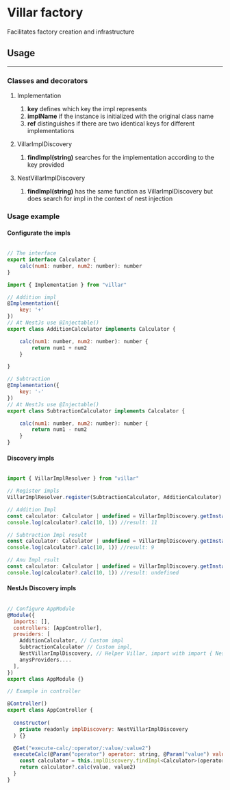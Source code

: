 # Villar factory
Facilitates factory creation and infrastructure

## Usage
-----------
### Classes and decorators

1. Implementation
    1. **key** defines which key the impl represents
    2. **implName** if the instance is initialized with the original class name
    3. **ref** distinguishes if there are two identical keys for different implementations

2. VillarImplDiscovery
    1. **findImpl<T>(string)** searches for the implementation according to the key provided

3. NestVillarImplDiscovery
    1. **findImpl<T>(string)** has the same function as VillarImplDiscovery but does search for impl in the context of nest injection

### Usage example

#### Configurate the impls

```javascript

// The interface
export interface Calculator {
    calc(num1: number, num2: number): number
}

import { Implementation } from "villar"

// Addition impl
@Implementation({
    key: '+'
})
// At NestJs use @Injectable()
export class AdditionCalculator implements Calculator {

    calc(num1: number, num2: number): number {
        return num1 + num2
    }

}

// Subtraction
@Implementation({
    key: '-'
})
// At NestJs use @Injectable()
export class SubtractionCalculator implements Calculator {

    calc(num1: number, num2: number): number {
        return num1 - num2
    }
}

```

#### Discovery impls

```javascript

import { VillarImplResolver } from "villar"

// Register impls
VillarImplResolver.register(SubtractionCalculator, AdditionCalculator)

// Addition Impl
const calculator: Calculator | undefined = VillarImplDiscovery.getInstance().findImpl<Calculator>('+')
console.log(calculator?.calc(10, 1)) //result: 11

// Subtraction Impl result
const calculator: Calculator | undefined = VillarImplDiscovery.getInstance().findImpl<Calculator>('-')
console.log(calculator?.calc(10, 1)) //result: 9

// Anu Impl rsult
const calculator: Calculator | undefined = VillarImplDiscovery.getInstance().findImpl<Calculator>('any_key')
console.log(calculator?.calc(10, 1)) //result: undefined

```

#### NestJs Discovery impls

```javascript

// Configure AppModule
@Module({
  imports: [],
  controllers: [AppController],
  providers: [
    AdditionCalculator, // Custom impl
    SubtractionCalculator // Custom impl,
    NestVillarImplDiscovery, // Helper Villar, import with import { NestVillarImplDiscovery } from "villar",
    anysProviders....
  ],
})
export class AppModule {}

// Example in controller

@Controller()
export class AppController {
  
  constructor(
    private readonly implDiscovery: NestVillarImplDiscovery
  ) {}

  @Get("execute-calc/:operator/:value/:value2")
  executeCalc(@Param("operator") operator: string, @Param("value") value: number, @Param("value2") value2: number) {
    const calculator = this.implDiscovery.findImpl<Calculator>(operator)
    return calculator?.calc(value, value2)
  }
}

```
